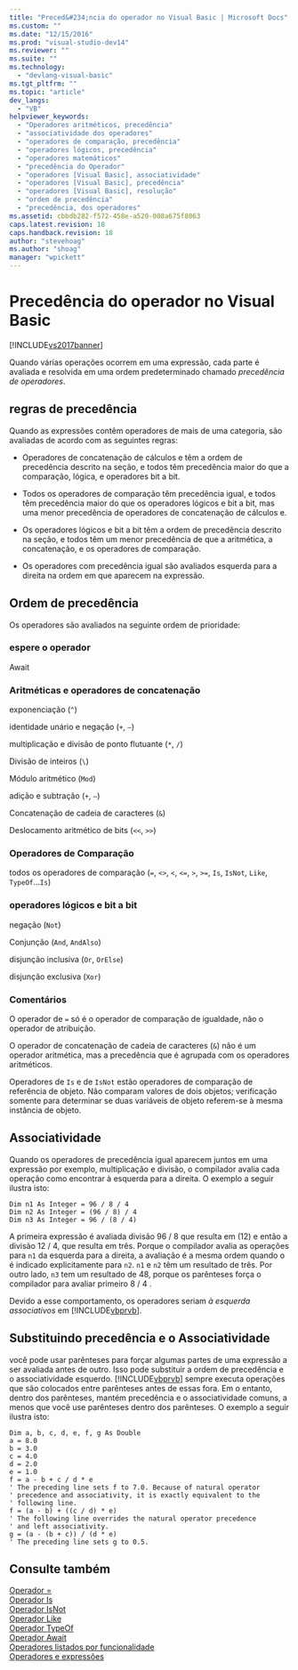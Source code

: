 ```yaml
---
title: "Preced&#234;ncia do operador no Visual Basic | Microsoft Docs"
ms.custom: ""
ms.date: "12/15/2016"
ms.prod: "visual-studio-dev14"
ms.reviewer: ""
ms.suite: ""
ms.technology: 
  - "devlang-visual-basic"
ms.tgt_pltfrm: ""
ms.topic: "article"
dev_langs: 
  - "VB"
helpviewer_keywords: 
  - "Operadores aritméticos, precedência"
  - "associatividade dos operadores"
  - "operadores de comparação, precedência"
  - "operadores lógicos, precedência"
  - "operadores matemáticos"
  - "precedência do Operador"
  - "operadores [Visual Basic], associatividade"
  - "operadores [Visual Basic], precedência"
  - "operadores [Visual Basic], resolução"
  - "ordem de precedência"
  - "precedência, dos operadores"
ms.assetid: cbbdb282-f572-458e-a520-008a675f8063
caps.latest.revision: 18
caps.handback.revision: 18
author: "stevehoag"
ms.author: "shoag"
manager: "wpickett"
---
```

# Preced&#234;ncia do operador no Visual Basic
[!INCLUDE[vs2017banner](../../../csharp/includes/vs2017banner.md)]

Quando várias operações ocorrem em uma expressão, cada parte é avaliada e resolvida em uma ordem predeterminado chamado *precedência de operadores*.  
  
## regras de precedência  
 Quando as expressões contêm operadores de mais de uma categoria, são avaliadas de acordo com as seguintes regras:  
  
-   Operadores de concatenação de cálculos e têm a ordem de precedência descrito na seção, e todos têm precedência maior do que a comparação, lógica, e operadores bit a bit.  
  
-   Todos os operadores de comparação têm precedência igual, e todos têm precedência maior do que os operadores lógicos e bit a bit, mas uma menor precedência de operadores de concatenação de cálculos e.  
  
-   Os operadores lógicos e bit a bit têm a ordem de precedência descrito na seção, e todos têm um menor precedência de que a aritmética, a concatenação, e os operadores de comparação.  
  
-   Os operadores com precedência igual são avaliados esquerda para a direita na ordem em que aparecem na expressão.  
  
## Ordem de precedência  
 Os operadores são avaliados na seguinte ordem de prioridade:  
  
### espere o operador  
 Await  
  
### Aritméticas e operadores de concatenação  
 exponenciação \(`^`\)  
  
 identidade unário e negação \(`+`, `–`\)  
  
 multiplicação e divisão de ponto flutuante \(`*`, `/`\)  
  
 Divisão de inteiros \(`\`\)  
  
 Módulo aritmético \(`Mod`\)  
  
 adição e subtração \(`+`, `–`\)  
  
 Concatenação de cadeia de caracteres \(`&`\)  
  
 Deslocamento aritmético de bits \(`<<`, `>>`\)  
  
### Operadores de Comparação  
 todos os operadores de comparação \(`=`, `<>`, `<`, `<=`, `>`, `>=`, `Is`, `IsNot`, `Like`, `TypeOf`…`Is`\)  
  
### operadores lógicos e bit a bit  
 negação \(`Not`\)  
  
 Conjunção \(`And`, `AndAlso`\)  
  
 disjunção inclusiva \(`Or`, `OrElse`\)  
  
 disjunção exclusiva \(`Xor`\)  
  
### Comentários  
 O operador de `=` só é o operador de comparação de igualdade, não o operador de atribuição.  
  
 O operador de concatenação de cadeia de caracteres \(`&`\) não é um operador aritmética, mas a precedência que é agrupada com os operadores aritméticos.  
  
 Operadores de `Is` e de `IsNot` estão operadores de comparação de referência de objeto.  Não comparam valores de dois objetos; verificação somente para determinar se duas variáveis de objeto referem\-se à mesma instância de objeto.  
  
## Associatividade  
 Quando os operadores de precedência igual aparecem juntos em uma expressão por exemplo, multiplicação e divisão, o compilador avalia cada operação como encontrar à esquerda para a direita.  O exemplo a seguir ilustra isto:  
  
```  
Dim n1 As Integer = 96 / 8 / 4  
Dim n2 As Integer = (96 / 8) / 4  
Dim n3 As Integer = 96 / (8 / 4)  
```  
  
 A primeira expressão é avaliada divisão 96 \/ 8 que resulta em \(12\) e então a divisão 12 \/ 4, que resulta em três.  Porque o compilador avalia as operações para `n1` da esquerda para a direita, a avaliação é a mesma ordem quando o é indicado explicitamente para `n2`.  `n1` e `n2` têm um resultado de três.  Por outro lado, `n3` tem um resultado de 48, porque os parênteses força o compilador para avaliar primeiro 8 \/ 4 .  
  
 Devido a esse comportamento, os operadores seriam *à esquerda associativos* em [!INCLUDE[vbprvb](../../../csharp/programming-guide/concepts/linq/includes/vbprvb_md.md)].  
  
## Substituindo precedência e o Associatividade  
 você pode usar parênteses para forçar algumas partes de uma expressão a ser avaliada antes de outro.  Isso pode substituir a ordem de precedência e o associatividade esquerdo.  [!INCLUDE[vbprvb](../../../csharp/programming-guide/concepts/linq/includes/vbprvb_md.md)] sempre executa operações que são colocados entre parênteses antes de essas fora. Em o entanto, dentro dos parênteses, mantém precedência e o associatividade comuns, a menos que você use parênteses dentro dos parênteses.  O exemplo a seguir ilustra isto:  
  
```  
Dim a, b, c, d, e, f, g As Double  
a = 8.0  
b = 3.0  
c = 4.0  
d = 2.0  
e = 1.0  
f = a - b + c / d * e  
' The preceding line sets f to 7.0. Because of natural operator   
' precedence and associativity, it is exactly equivalent to the   
' following line.  
f = (a - b) + ((c / d) * e)  
' The following line overrides the natural operator precedence   
' and left associativity.  
g = (a - (b + c)) / (d * e)  
' The preceding line sets g to 0.5.  
```  
  
## Consulte também  
 [Operador \=](../../../visual-basic/language-reference/operators/assignment-operator.md)   
 [Operador Is](../../../visual-basic/language-reference/operators/is-operator.md)   
 [Operador IsNot](../../../visual-basic/language-reference/operators/isnot-operator.md)   
 [Operador Like](../../../visual-basic/language-reference/operators/like-operator.md)   
 [Operador TypeOf](../../../visual-basic/language-reference/operators/typeof-operator.md)   
 [Operador Await](../../../visual-basic/language-reference/operators/await-operator.md)   
 [Operadores listados por funcionalidade](../../../visual-basic/language-reference/operators/operators-listed-by-functionality.md)   
 [Operadores e expressões](../../../visual-basic/programming-guide/language-features/operators-and-expressions/index.md)